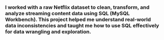 ### I worked with a raw Netflix dataset to clean, transform, and analyze streaming content data using SQL (MySQL Workbench). This project helped me understand real-world data inconsistencies and taught me how to use SQL effectively for data wrangling and exploration.

